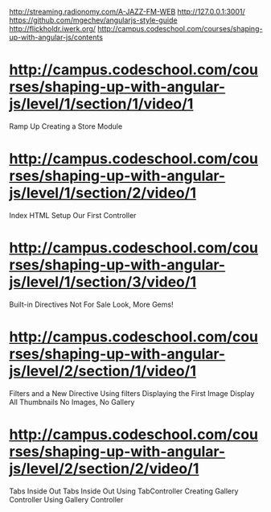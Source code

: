 http://streaming.radionomy.com/A-JAZZ-FM-WEB
http://127.0.0.1:3001/
https://github.com/mgechev/angularjs-style-guide
http://flickholdr.iwerk.org/
http://campus.codeschool.com/courses/shaping-up-with-angular-js/contents


http://campus.codeschool.com/courses/shaping-up-with-angular-js/level/1/section/1/video/1
==================
Ramp Up
 Creating a Store Module

http://campus.codeschool.com/courses/shaping-up-with-angular-js/level/1/section/2/video/1
==================
Index HTML Setup
 Our First Controller

http://campus.codeschool.com/courses/shaping-up-with-angular-js/level/1/section/3/video/1
==================
Built-in Directives
 Not For Sale
 Look, More Gems!

http://campus.codeschool.com/courses/shaping-up-with-angular-js/level/2/section/1/video/1
==================
Filters and a New Directive
 Using filters
 Displaying the First Image
 Display All Thumbnails
 No Images, No Gallery

http://campus.codeschool.com/courses/shaping-up-with-angular-js/level/2/section/2/video/1
==================
 Tabs Inside Out
 Tabs Inside Out
 Using TabController
 Creating Gallery Controller
 Using Gallery Controller

